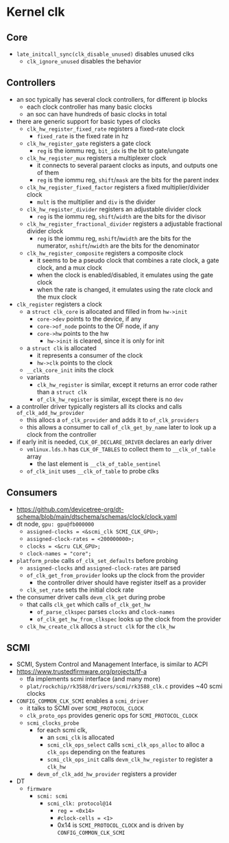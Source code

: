 Kernel clk
==========

## Core

- `late_initcall_sync(clk_disable_unused)` disables unused clks
  - `clk_ignore_unused` disables the behavior

## Controllers

- an soc typically has several clock controllers, for different ip blocks
  - each clock controller has many basic clocks
  - an soc can have hundreds of basic clocks in total
- there are generic support for basic types of clocks
  - `clk_hw_register_fixed_rate` registers a fixed-rate clock
    - `fixed_rate` is the fixed rate in hz
  - `clk_hw_register_gate` registers a gate clock
    - `reg` is the iommu reg, `bit_idx` is the bit to gate/ungate
  - `clk_hw_register_mux` registers a multiplexer clock
    - it connects to several paraent clocks as inputs, and outputs one of them
    - `reg` is the iommu reg, `shift`/`mask` are the bits for the parent index
  - `clk_hw_register_fixed_factor` registers a fixed multiplier/divider clock
    - `mult` is the multiplier and `div` is the divider
  - `clk_hw_register_divider` registers an adjustable divider clock
    - `reg` is the iommu reg, `shift`/`width` are the bits for the divisor
  - `clk_hw_register_fractional_divider` registers a adjustable fractional
    divider clock
    - `reg` is the iommu reg, `mshift`/`mwidth` are the bits for the
      numerator, `nshift`/`nwidth` are the bits for the denominator
  - `clk_hw_register_composite` registers a composite clock
    - it seems to be a pseudo clock that combines a rate clock, a gate clock,
      and a mux clock
    - when the clock is enabled/disabled, it emulates using the gate clock
    - when the rate is changed, it emulates using the rate clock and the mux
      clock
- `clk_register` registers a clock
  - a `struct clk_core` is allocated and filled in from `hw->init`
    - `core->dev` points to the device, if any
    - `core->of_node` points to the OF node, if any
    - `core->hw` points to the hw
      - `hw->init` is cleared, since it is only for init
  - a `struct clk` is allocated
    - it represents a consumer of the clock
    - `hw->clk` points to the clock
  - `__clk_core_init` inits the clock
  - variants
    - `clk_hw_register` is similar, except it returns an error code rather
      than a `struct clk`
    - `of_clk_hw_register` is similar, except there is no `dev`
- a controller driver typically registers all its clocks and calls
  `of_clk_add_hw_provider`
  - this allocs a `of_clk_provider` and adds it to `of_clk_providers`
  - this allows a consumer to call `of_clk_get_by_name` later to look up a
    clock from the controller
- if early init is needed, `CLK_OF_DECLARE_DRIVER` declares an early driver
  - `vmlinux.lds.h` has `CLK_OF_TABLES` to collect them to `__clk_of_table`
    array
    - the last element is `__clk_of_table_sentinel`
  - `of_clk_init` uses `__clk_of_table` to probe clks

## Consumers

- <https://github.com/devicetree-org/dt-schema/blob/main/dtschema/schemas/clock/clock.yaml>
- dt node, `gpu: gpu@fb000000`
  - `assigned-clocks = <&scmi_clk SCMI_CLK_GPU>;`
  - `assigned-clock-rates = <200000000>;`
  - `clocks = <&cru CLK_GPU>;`
  - `clock-names = "core";`
- `platform_probe` calls `of_clk_set_defaults` before probing
  - `assigned-clocks` and `assigned-clock-rates` are parsed
  - `of_clk_get_from_provider` looks up the clock from the provider
    - the controller driver should have register itself as a provider
  - `clk_set_rate` sets the initial clock rate
- the consumer driver calls `devm_clk_get` during probe
  - that calls `clk_get` which calls `of_clk_get_hw`
    - `of_parse_clkspec` parses `clocks` and `clock-names`
    - `of_clk_get_hw_from_clkspec` looks up the clock from the provider
  - `clk_hw_create_clk` allocs a `struct clk` for the `clk_hw`

## SCMI

- SCMI, System Control and Management Interface, is similar to ACPI
- <https://www.trustedfirmware.org/projects/tf-a>
  - tfa implements scmi interface (and many more)
  - `plat/rockchip/rk3588/drivers/scmi/rk3588_clk.c` provides ~40 scmi clocks
- `CONFIG_COMMON_CLK_SCMI` enables a `scmi_driver`
  - it talks to SCMI over `SCMI_PROTOCOL_CLOCK`
  - `clk_proto_ops` provides generic ops for `SCMI_PROTOCOL_CLOCK`
  - `scmi_clocks_probe`
    - for each scmi clk,
      - an `scmi_clk` is allocated
      - `scmi_clk_ops_select` calls `scmi_clk_ops_alloc` to alloc a `clk_ops`
        depending on the features
      - `scmi_clk_ops_init` calls `devm_clk_hw_register` to register a
        `clk_hw`
    - `devm_of_clk_add_hw_provider` registers a provider
- DT
  - `firmware`
    - `scmi: scmi`
      - `scmi_clk: protocol@14`
        - `reg = <0x14>`
        - `#clock-cells = <1>`
        - 0x14 is `SCMI_PROTOCOL_CLOCK` and is driven by
          `CONFIG_COMMON_CLK_SCMI`
